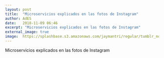 ```yaml
---
layout: post
title:  "Microservicios explicados en las fotos de Instagram"
author: AdES
date:   2018-11-09 06:46
excerpt: "Microservicios explicados en las fotos de Instagram"
external_image: true
image:  https://splashbase.s3.amazonaws.com/jaymantri/regular/tumblr_nocopfQFpX1qfirfao1_r1_1280.jpg
---
```

Microservicios explicados en las fotos de Instagram